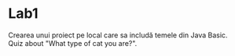# Lab1
Crearea unui proiect pe local care sa includă temele din Java Basic. <br>
Quiz about "What type of cat you are?".
